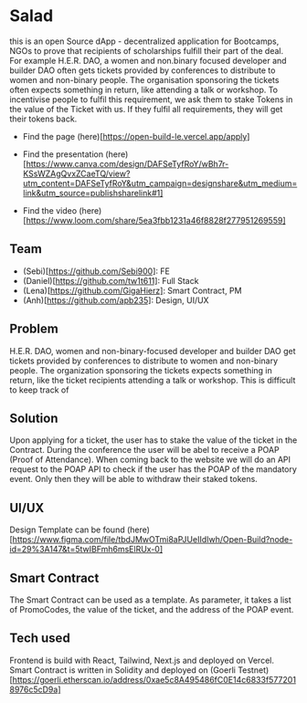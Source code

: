 # Salad

this is an open Source dApp - decentralized application for Bootcamps, NGOs to prove that recipients of scholarships fulfill their part of the deal.
For example H.E.R. DAO, a women and non.binary focused developer and builder DAO often gets tickets provided by conferences to distribute to women and non-binary people. The organisation sponsoring the tickets often expects something in return, like attending a talk or workshop. To incentivise people to fulfil this requirement, we ask them to stake Tokens in the value of the Ticket with us. If they fulfil all requirements, they will get their tokens back.

- Find the page (here)[https://open-build-le.vercel.app/apply]

- Find the presentation (here)[https://www.canva.com/design/DAFSeTyfRoY/wBh7r-KSsWZAgQvxZCaeTQ/view?utm_content=DAFSeTyfRoY&utm_campaign=designshare&utm_medium=link&utm_source=publishsharelink#1]

- Find the video (here)[https://www.loom.com/share/5ea3fbb1231a46f8828f277951269559]

## Team

- (Sebi)[https://github.com/Sebi900]: FE
- (Daniel)[https://github.com/tw1t611]: Full Stack
- (Lena)[https://github.com/GigaHierz]: Smart Contract, PM
- (Anh)[https://github.com/apb235]: Design, UI/UX

## Problem

H.E.R. DAO, women and non-binary-focused developer and builder DAO get tickets provided by conferences to distribute to women and non-binary people. The organization sponsoring the tickets expects something in return, like the ticket recipients attending a talk or workshop.
This is difficult to keep track of

## Solution

Upon applying for a ticket, the user has to stake the value of the ticket in the Contract. During the conference the user will be abel to receive a POAP (Proof of Attendance).
When coming back to the website we will do an API request to the POAP API to check if the user has the POAP of the mandatory event. Only then they will be able to withdraw their staked tokens.

## UI/UX

Design Template can be found (here)[https://www.figma.com/file/tbdJMwOTmi8aPJUeIIdIwh/Open-Build?node-id=29%3A147&t=5twIBFmh6msElRUx-0]

## Smart Contract

The Smart Contract can be used as a template. As parameter, it takes a list of PromoCodes, the value of the ticket, and the address of the POAP event.

## Tech used

Frontend is build with React, Tailwind, Next.js and deployed on Vercel.
Smart Contract is written in Solidity and deployed on (Goerli Testnet)[https://goerli.etherscan.io/address/0xae5c8A495486fC0E14c6833f5772018976c5cD9a]
